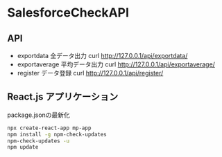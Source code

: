 # SalesforceCheckAPI

## API
- exportdata
    全データ出力
    curl http://127.0.0.1/api/exportdata/
- exportaverage
    平均データ出力
    curl http://127.0.0.1/api/exportaverage/
- register
    データ登録
    curl http://127.0.0.1/api/register/

## React.js アプリケーション
package.jsonの最新化
```bash
npx create-react-app mp-app
npm install -g npm-check-updates
npm-check-updates -u
npm update
```